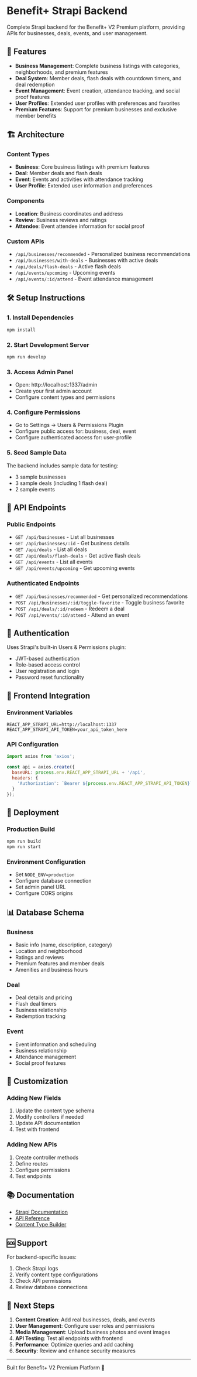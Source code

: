 # Benefit+ Strapi Backend

Complete Strapi backend for the Benefit+ V2 Premium platform, providing APIs for businesses, deals, events, and user management.

## 🚀 Features

- **Business Management**: Complete business listings with categories, neighborhoods, and premium features
- **Deal System**: Member deals, flash deals with countdown timers, and deal redemption
- **Event Management**: Event creation, attendance tracking, and social proof features
- **User Profiles**: Extended user profiles with preferences and favorites
- **Premium Features**: Support for premium businesses and exclusive member benefits

## 🏗️ Architecture

### Content Types
- **Business**: Core business listings with premium features
- **Deal**: Member deals and flash deals
- **Event**: Events and activities with attendance tracking
- **User Profile**: Extended user information and preferences

### Components
- **Location**: Business coordinates and address
- **Review**: Business reviews and ratings
- **Attendee**: Event attendee information for social proof

### Custom APIs
- `/api/businesses/recommended` - Personalized business recommendations
- `/api/businesses/with-deals` - Businesses with active deals
- `/api/deals/flash-deals` - Active flash deals
- `/api/events/upcoming` - Upcoming events
- `/api/events/:id/attend` - Event attendance management

## 🛠️ Setup Instructions

### 1. Install Dependencies
```bash
npm install
```

### 2. Start Development Server
```bash
npm run develop
```

### 3. Access Admin Panel
- Open: http://localhost:1337/admin
- Create your first admin account
- Configure content types and permissions

### 4. Configure Permissions
- Go to Settings → Users & Permissions Plugin
- Configure public access for: business, deal, event
- Configure authenticated access for: user-profile

### 5. Seed Sample Data
The backend includes sample data for testing:
- 3 sample businesses
- 3 sample deals (including 1 flash deal)
- 2 sample events

## 🔌 API Endpoints

### Public Endpoints
- `GET /api/businesses` - List all businesses
- `GET /api/businesses/:id` - Get business details
- `GET /api/deals` - List all deals
- `GET /api/deals/flash-deals` - Get active flash deals
- `GET /api/events` - List all events
- `GET /api/events/upcoming` - Get upcoming events

### Authenticated Endpoints
- `GET /api/businesses/recommended` - Get personalized recommendations
- `POST /api/businesses/:id/toggle-favorite` - Toggle business favorite
- `POST /api/deals/:id/redeem` - Redeem a deal
- `POST /api/events/:id/attend` - Attend an event

## 🔐 Authentication

Uses Strapi's built-in Users & Permissions plugin:
- JWT-based authentication
- Role-based access control
- User registration and login
- Password reset functionality

## 📱 Frontend Integration

### Environment Variables
```env
REACT_APP_STRAPI_URL=http://localhost:1337
REACT_APP_STRAPI_API_TOKEN=your_api_token_here
```

### API Configuration
```javascript
import axios from 'axios';

const api = axios.create({
  baseURL: process.env.REACT_APP_STRAPI_URL + '/api',
  headers: {
    'Authorization': `Bearer ${process.env.REACT_APP_STRAPI_API_TOKEN}`
  }
});
```

## 🚀 Deployment

### Production Build
```bash
npm run build
npm run start
```

### Environment Configuration
- Set `NODE_ENV=production`
- Configure database connection
- Set admin panel URL
- Configure CORS origins

## 📊 Database Schema

### Business
- Basic info (name, description, category)
- Location and neighborhood
- Ratings and reviews
- Premium features and member deals
- Amenities and business hours

### Deal
- Deal details and pricing
- Flash deal timers
- Business relationship
- Redemption tracking

### Event
- Event information and scheduling
- Business relationship
- Attendance management
- Social proof features

## 🔧 Customization

### Adding New Fields
1. Update the content type schema
2. Modify controllers if needed
3. Update API documentation
4. Test with frontend

### Adding New APIs
1. Create controller methods
2. Define routes
3. Configure permissions
4. Test endpoints

## 📚 Documentation

- [Strapi Documentation](https://docs.strapi.io/)
- [API Reference](https://docs.strapi.io/dev-docs/api/rest)
- [Content Type Builder](https://docs.strapi.io/dev-docs/development/content-type-builder)

## 🆘 Support

For backend-specific issues:
1. Check Strapi logs
2. Verify content type configurations
3. Check API permissions
4. Review database connections

## 🎯 Next Steps

1. **Content Creation**: Add real businesses, deals, and events
2. **User Management**: Configure user roles and permissions
3. **Media Management**: Upload business photos and event images
4. **API Testing**: Test all endpoints with frontend
5. **Performance**: Optimize queries and add caching
6. **Security**: Review and enhance security measures

---

Built for Benefit+ V2 Premium Platform 🚀
